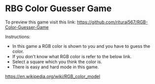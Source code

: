 # RBG Color Guesser Game

To preview this game visit this link: https://github.com/rituraj567/RGB-Color-Guesser-Game

Instructions:
- In this game a RGB color is shown to you and you have to guess the color.
- If you don't know what RGB color is refer to the below link.
- Select a square which you think the color is.
- There is easy and hard mode in this game.

https://en.wikipedia.org/wiki/RGB_color_model